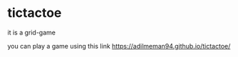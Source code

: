 # tictactoe
it is a grid-game

you can play a game using this link https://adilmeman94.github.io/tictactoe/
